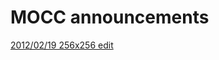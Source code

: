MOCC announcements
====


[2012/02/19 256x256 edit](https://github.com/kengonakajima/mocc/blob/master/ann/20120219_first.md)